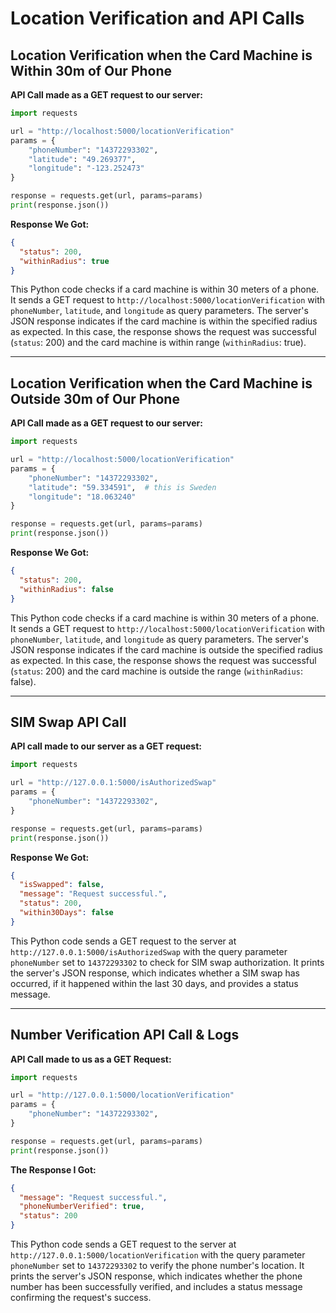 
# Location Verification and API Calls

## Location Verification when the Card Machine is Within 30m of Our Phone

**API Call made as a GET request to our server:**

```python
import requests

url = "http://localhost:5000/locationVerification"
params = {
    "phoneNumber": "14372293302",
    "latitude": "49.269377",
    "longitude": "-123.252473"
}

response = requests.get(url, params=params)
print(response.json())
```

**Response We Got:**

```json
{
  "status": 200,
  "withinRadius": true
}
```

This Python code checks if a card machine is within 30 meters of a phone. It sends a GET request to `http://localhost:5000/locationVerification` with `phoneNumber`, `latitude`, and `longitude` as query parameters. The server's JSON response indicates if the card machine is within the specified radius as expected. In this case, the response shows the request was successful (`status`: 200) and the card machine is within range (`withinRadius`: true).

---

## Location Verification when the Card Machine is Outside 30m of Our Phone

**API Call made as a GET request to our server:**

```python
import requests

url = "http://localhost:5000/locationVerification"
params = {
    "phoneNumber": "14372293302",
    "latitude": "59.334591",  # this is Sweden
    "longitude": "18.063240"
}

response = requests.get(url, params=params)
print(response.json())
```

**Response We Got:**

```json
{
  "status": 200,
  "withinRadius": false
}
```

This Python code checks if a card machine is within 30 meters of a phone. It sends a GET request to `http://localhost:5000/locationVerification` with `phoneNumber`, `latitude`, and `longitude` as query parameters. The server's JSON response indicates if the card machine is outside the specified radius as expected. In this case, the response shows the request was successful (`status`: 200) and the card machine is outside the range (`withinRadius`: false).

---

## SIM Swap API Call

**API call made to our server as a GET request:**

```python
import requests

url = "http://127.0.0.1:5000/isAuthorizedSwap"
params = {
    "phoneNumber": "14372293302",
}

response = requests.get(url, params=params)
print(response.json())
```

**Response We Got:**

```json
{
  "isSwapped": false,
  "message": "Request successful.",
  "status": 200,
  "within30Days": false
}
```

This Python code sends a GET request to the server at `http://127.0.0.1:5000/isAuthorizedSwap` with the query parameter `phoneNumber` set to `14372293302` to check for SIM swap authorization. It prints the server's JSON response, which indicates whether a SIM swap has occurred, if it happened within the last 30 days, and provides a status message.

---

## Number Verification API Call & Logs

**API Call made to us as a GET Request:**

```python
import requests

url = "http://127.0.0.1:5000/locationVerification"
params = {
    "phoneNumber": "14372293302",
}

response = requests.get(url, params=params)
print(response.json())
```

**The Response I Got:**

```json
{
  "message": "Request successful.",
  "phoneNumberVerified": true,
  "status": 200
}
```

This Python code sends a GET request to the server at `http://127.0.0.1:5000/locationVerification` with the query parameter `phoneNumber` set to `14372293302` to verify the phone number's location. It prints the server's JSON response, which indicates whether the phone number has been successfully verified, and includes a status message confirming the request's success.
